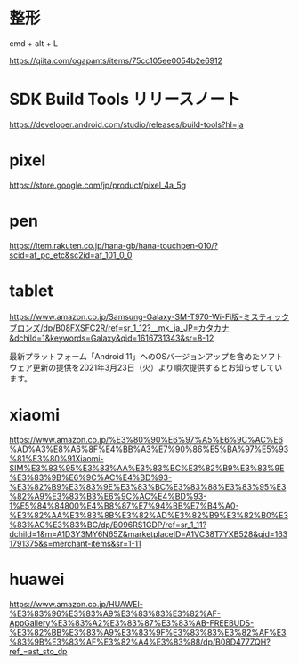 # 整形
cmd + alt + L

https://qiita.com/ogapants/items/75cc105ee0054b2e6912


# SDK Build Tools リリースノート
https://developer.android.com/studio/releases/build-tools?hl=ja

# pixel
https://store.google.com/jp/product/pixel_4a_5g

# pen
https://item.rakuten.co.jp/hana-gb/hana-touchpen-010/?scid=af_pc_etc&sc2id=af_101_0_0

# tablet
https://www.amazon.co.jp/Samsung-Galaxy-SM-T970-Wi-Fi版-ミスティックブロンズ/dp/B08FXSFC2R/ref=sr_1_12?__mk_ja_JP=カタカナ&dchild=1&keywords=Galaxy&qid=1616731343&sr=8-12

最新プラットフォーム「Android 11」へのOSバージョンアップを含めたソフトウェア更新の提供を2021年3月23日（火）より順次提供するとお知らせしています。

# xiaomi
https://www.amazon.co.jp/%E3%80%90%E6%97%A5%E6%9C%AC%E6%AD%A3%E8%A6%8F%E4%BB%A3%E7%90%86%E5%BA%97%E5%93%81%E3%80%91Xiaomi-SIM%E3%83%95%E3%83%AA%E3%83%BC%E3%82%B9%E3%83%9E%E3%83%9B%E6%9C%AC%E4%BD%93-%E3%82%B9%E3%83%9E%E3%83%BC%E3%83%88%E3%83%95%E3%82%A9%E3%83%B3%E6%9C%AC%E4%BD%93-1%E5%84%84800%E4%B8%87%E7%94%BB%E7%B4%A0-%E3%82%AA%E3%83%8B%E3%82%AD%E3%82%B9%E3%82%B0%E3%83%AC%E3%83%BC/dp/B096RS1GDP/ref=sr_1_11?dchild=1&m=A1D3Y3MY6N65Z&marketplaceID=A1VC38T7YXB528&qid=1631791375&s=merchant-items&sr=1-11

# huawei
https://www.amazon.co.jp/HUAWEI-%E3%83%96%E3%83%A9%E3%83%83%E3%82%AF-AppGallery%E3%83%A2%E3%83%87%E3%83%AB-FREEBUDS-%E3%82%BB%E3%83%A9%E3%83%9F%E3%83%83%E3%82%AF%E3%83%9B%E3%83%AF%E3%82%A4%E3%83%88/dp/B08D477ZQH?ref_=ast_sto_dp
